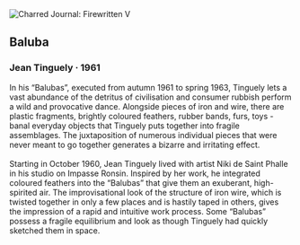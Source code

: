 <div class="artwork-of-the-day">
  <div class="container">
    <div class="img-wrapper">
      <img
        src="https://uploads5.wikiart.org/images/jean-tinguely/baluba-1961.jpg!Large.jpg"
        alt="Charred Journal: Firewritten V" />
    </div>
    <div class="artwork-detail">
      <div class="artwork-origin"> 
        <h2 class="artwork-name">Baluba</h2>
        <h3 class="artist">
          Jean Tinguely
                    ·  1961
        </h3>
      </div>
      <p class="description">
        <span class="artwork-description-text ng-binding" ng-bind-html="viewModel.ArtworkOfTheDay.Description | unsafe">In his “Balubas”, executed from autumn 1961 to spring 1963, Tinguely lets a vast abundance of the detritus of civilisation and consumer rubbish perform a wild and provocative dance. Alongside pieces of iron and wire, there are plastic fragments, brightly coloured feathers, rubber bands, furs, toys - banal everyday objects that Tinguely puts together into fragile assemblages. The juxtaposition of numerous individual pieces that were never meant to go together generates a bizarre and irritating effect.
<br>
<br>Starting in October 1960, Jean Tinguely lived with artist Niki de Saint Phalle in his studio on Impasse Ronsin. Inspired by her work, he integrated coloured feathers into the “Balubas” that give them an exuberant, high-spirited air. The improvisational look of the structure of iron wire, which is twisted together in only a few places and is hastily taped in others, gives the impression of a rapid and intuitive work process. Some “Balubas” possess a fragile equilibrium and look as though Tinguely had quickly sketched them in space. </span>
                        <div class="text-shadow-container" ng-show="showShadow" style=""></div>
      </p>
    </div>
  </div>

</div>
